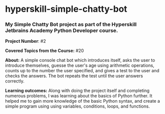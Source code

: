 # hyperskill-simple-chatty-bot
### My Simple Chatty Bot project as part of the Hyperskill Jetbrains Academy Python Developer course.

**Project Number**: #2

**Covered Topics from the Course:** #20

**About:** A simple console chat bot which introduces itself, asks the user to introduce themselves, guesse the user's age using arithmetic operations, counts up to the number the user specified, and gives a test to the user and checks the answers. The bot repeats the test until the user answers correctly.

**Learning outcomes:** Along with doing the project itself and completing numerous problems, I was learning about the basics of Python further. It helped me to gain more knowledge of the basic Python syntax, and create a simple program using using variables, conditions, loops, and functions.
